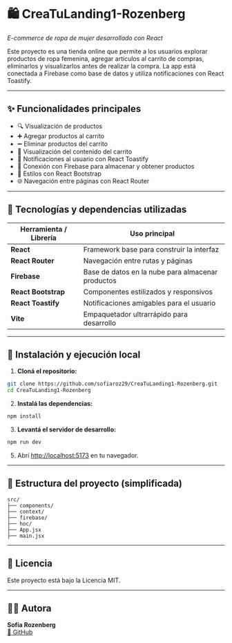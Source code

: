 # 🛍️ CreaTuLanding1-Rozenberg

_E-commerce de ropa de mujer desarrollado con React_

Este proyecto es una tienda online que permite a los usuarios explorar productos de ropa femenina, agregar artículos al carrito de compras, eliminarlos y visualizarlos antes de realizar la compra. La app está conectada a Firebase como base de datos y utiliza notificaciones con React Toastify.

---

## ✨ Funcionalidades principales

- 🔍 Visualización de productos
- ➕ Agregar productos al carrito
- ➖ Eliminar productos del carrito
- 🛒 Visualización del contenido del carrito
- 🔔 Notificaciones al usuario con React Toastify
- 🔗 Conexión con Firebase para almacenar y obtener productos
- 🎨 Estilos con React Bootstrap
- 🌐 Navegación entre páginas con React Router

---

## 🧰 Tecnologías y dependencias utilizadas

| Herramienta / Librería     | Uso principal                                         |
|----------------------------|--------------------------------------------------------|
| **React**                  | Framework base para construir la interfaz              |
| **React Router**       | Navegación entre rutas y páginas                       |
| **Firebase**               | Base de datos en la nube para almacenar productos      |
| **React Bootstrap**        | Componentes estilizados y responsivos                  |
| **React Toastify**         | Notificaciones amigables para el usuario               |
| **Vite**                   | Empaquetador ultrarrápido para desarrollo              |

---

## 🚀 Instalación y ejecución local

1. **Cloná el repositorio:**

```bash
git clone https://github.com/sofiaroz29/CreaTuLanding1-Rozenberg.git
cd CreaTuLanding1-Rozenberg
```

2. **Instalá las dependencias:**

```bash
npm install
```


3. **Levantá el servidor de desarrollo:**

```bash
npm run dev
```

5. Abrí [http://localhost:5173](http://localhost:5173) en tu navegador.

---



## 📂 Estructura del proyecto (simplificada)

```
src/
├── components/
├── context/
├── firebase/
├── hoc/
├── App.jsx
├── main.jsx
```

---


## 📄 Licencia

Este proyecto está bajo la Licencia MIT.

---

## 🙋‍♀️ Autora

**Sofía Rozenberg**  
[🔗 GitHub](https://github.com/sofiaroz29)